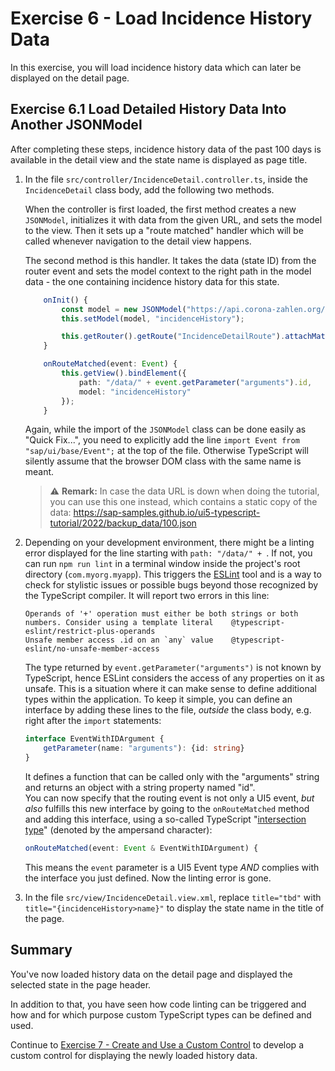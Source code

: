 # Exercise 6 - Load Incidence History Data

In this exercise, you will load incidence history data which can later be displayed on the detail page.

## Exercise 6.1 Load Detailed History Data Into Another JSONModel

After completing these steps, incidence history data of the past 100 days is available in the detail view and the state name is displayed as page title.

1.  In the file `src/controller/IncidenceDetail.controller.ts`, inside the `IncidenceDetail` class body, add the following two methods.

	When the controller is first loaded, the first method creates a new `JSONModel`, initializes it with data from the given URL, and sets the model to the view. Then it sets up a "route matched" handler which will be called whenever navigation to the detail view happens.

	The second method is this handler. It takes the data (state ID) from the router event and sets the model context to the right path in the model data - the one containing incidence history data for this state.

	```ts
		onInit() {
			const model = new JSONModel("https://api.corona-zahlen.org/states/history/incidence/100");
			this.setModel(model, "incidenceHistory");

			this.getRouter().getRoute("IncidenceDetailRoute").attachMatched(this.onRouteMatched.bind(this));
		}

		onRouteMatched(event: Event) {
			this.getView().bindElement({
				path: "/data/" + event.getParameter("arguments").id,
				model: "incidenceHistory"
			});
		}
	```

	Again, while the import of the `JSONModel` class can be done easily as "Quick Fix...", you need to explicitly add the line `import Event from "sap/ui/base/Event";` at the top of the file. Otherwise TypeScript will silently assume that the browser DOM class with the same name is meant.

	> :warning: **Remark:** In case the data URL is down when doing the tutorial, you can use this one instead, which contains a static copy of the data: https://sap-samples.github.io/ui5-typescript-tutorial/2022/backup_data/100.json

2.	Depending on your development environment, there might be a linting error displayed for the line starting with `path: "/data/" + `. If not, you can run `npm run lint` in a terminal window inside the project's root directory (`com.myorg.myapp`). This triggers the [ESLint](https://eslint.org/) tool and is a way to check for stylistic issues or possible bugs beyond those recognized by the TypeScript compiler. It will report two errors in this line:
	```
	Operands of '+' operation must either be both strings or both numbers. Consider using a template literal    @typescript-eslint/restrict-plus-operands
	Unsafe member access .id on an `any` value    @typescript-eslint/no-unsafe-member-access
	```
	The type returned by `event.getParameter("arguments")` is not known by TypeScript, hence ESLint considers the access of any properties on it as unsafe. This is a situation where it can make sense to define additional types within the application. To keep it simple, you can define an interface by adding these lines to the file, *outside* the class body, e.g. right after the `import` statements:
	```ts
	interface EventWithIDArgument {
		getParameter(name: "arguments"): {id: string}
	}
	```
	It defines a function that can be called only with the "arguments" string and returns an object with a string property named "id".<br>
	You can now specify that the routing event is not only a UI5 event, *but also* fulfills this new interface by going to the `onRouteMatched` method and adding this interface, using a so-called TypeScript "[intersection type](https://www.typescriptlang.org/docs/handbook/2/objects.html#intersection-types)" (denoted by the ampersand character):
	```ts
	onRouteMatched(event: Event & EventWithIDArgument) {
	```
	This means the `event` parameter is a UI5 Event type *AND* complies with the interface you just defined. Now the linting error is gone.


3.  In the file `src/view/IncidenceDetail.view.xml`, replace `title="tbd"` with `title="{incidenceHistory>name}"` to display the state name in the title of the page.

## Summary

You've now loaded history data on the detail page and displayed the selected state in the page header.

In addition to that, you have seen how code linting can be triggered and how and for which purpose custom TypeScript types can be defined and used.

Continue to [Exercise 7 - Create and Use a Custom Control](../ex7/README.md) to develop a custom control for displaying the newly loaded history data.
